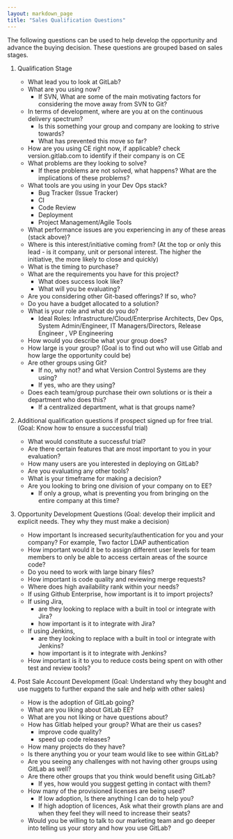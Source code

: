 ```yaml
---
layout: markdown_page
title: "Sales Qualification Questions"
---
```


The following questions can be used to help develop the opportunity and advance the buying decision.  These questions are grouped based on sales stages.

1. Qualification Stage
    * What lead you to look at GitLab?
    * What are you using now?
        - If SVN, What are some of the main motivating factors for considering the move away from SVN to Git?
    * In terms of development, where are you at on the continuous delivery spectrum?
        - Is this something your group and company are looking to strive towards?
        - What has prevented this move so far?
    * How are you using CE right now, if applicable? check version.gitlab.com to identify if their company is on CE
    * What problems are they looking to solve?
        - If these problems are not solved, what happens?  What are the implications of these problems?
    * What tools are you using in your Dev Ops stack?
        - Bug Tracker (Issue Tracker)
        - CI
        - Code Review
        - Deployment
        - Project Management/Agile Tools
    * What performance issues are you experiencing in any of these areas (stack above)?
    * Where is this interest/initiative coming from?  (At the top or only this lead - is it company, unit or personal interest.  The higher the initiative, the more likely to close and quickly)
    * What is the timing to purchase?
    * What are the requirements you have for this project?
        - What does success look like?
        - What will you be evaluating?
    * Are you considering other Git-based offerings?   If so, who?
    * Do you have a budget allocated to a solution?
    * What is your role and what do you do?
        - Ideal Roles: Infrastructure/Cloud/Enterprise Architects, Dev Ops, System Admin/Engineer, IT Managers/Directors, Release Engineer , VP Engineering
    * How would you describe what your group does?
    * How large is your group? (Goal is to find out who will use Gitlab and how large the opportunity could be)
    * Are other groups using Git?
        - If no, why not? and what Version Control Systems are they using?
        - If yes, who are they using?
    * Does each team/group purchase their own solutions or is their a department who does this?
        - If a centralized department, what is that groups name?

1. Additional qualification questions if prospect signed up for free trial.  (Goal: Know how to ensure a successful trial)
    * What would constitute a successful trial?
    * Are there certain features that are most important to you in your evaluation?
    * How many users are you interested in deploying on GitLab?
    * Are you evaluating any other tools?
    * What is your timeframe for making a decision?
    * Are you looking to bring one division of your company on to EE?
        - If only a group, what is preventing you from bringing on the entire company at this time?

1. Opportunity Development Questions (Goal: develop their implicit and explicit needs.  They why they must make a decision)
    * How important Is increased security/authentication for you and your company? For example, Two factor LDAP authentication
    * How important would it be to assign different user levels for team members to only be able to access certain areas of the source code?
    * Do you need to work with large binary files?
    * How important is code quality and reviewing merge requests?
    * Where does high availability rank within your needs?
    * If using Github Enterprise, how important is it to import projects?
    * If using Jira,
        - are they looking to replace with a built in tool or integrate with Jira?
        - how important is it to integrate with Jira?
    * If using Jenkins,
        - are they looking to replace with a built in tool or integrate with Jenkins?
        - how important is it to integrate with Jenkins?
    * How important is it to you to reduce costs being spent on with other test and review tools?

1. Post Sale Account Development (Goal: Understand why they bought and use nuggets to further expand the sale and help with other sales)
    * How is the adoption of GitLab going?
    * What are you liking about GitLab EE?
    * What are you not liking or have questions about?
    * How has Gitlab helped your group?  What are their us cases?
        - improve code quality?
        - speed up code releases?
    * How many projects do they have?
    * Is there anything you or your team would like to see within GitLab?
    * Are you seeing any challenges with not having other groups using GitLab as well?
    * Are there other groups that you think would benefit using GitLab?
        - If yes, how would you suggest getting in contact with them?
    * How many of the provisioned licenses are being used?
        - If low adoption, Is there anything I can do to help you?
        - If high adoption of licences, Ask what their growth plans are and when they feel they will need to increase their seats?
    * Would you be willing to talk to our marketing team and go deeper into telling us your story and how you use GitLab?


